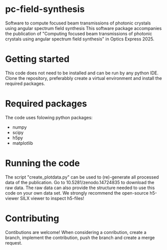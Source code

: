# pc-field-synthesis
Software to compute focused beam transmissions of photonic crystals using angular spectrum field synthesis
This software package accompanies the publication of "Computing focused beam transmissions of photonic crystals using angular spectrum field synthesis" in Optics Express 2025.

# Getting started
This code does not need to be installed and can be run by any python IDE. Clone the repository, preferabbly create a virtual environment and install the required packages.

# Required packages
The code uses folowing python packages:
- numpy
- scipy
- h5py
- matplotlib

# Running the code
The script "create_plotdata.py" can be used to (re)-generate all processed data of the publication. Go to 10.5281/zenodo.14724835 to download the raw data.
The raw data can also provide the structure needed to use this code on your own data set. We strongly recommend the open-source h5-viewer SILX viewer to inspect h5-files!

# Contributing
Contibutions are welcome! When considering a conribution, create a branch, implement the contribution, push the branch and create a merge request.
